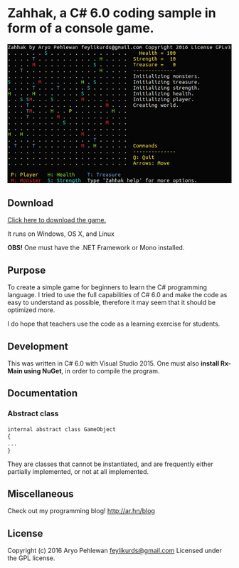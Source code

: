 # Zahhak, a C# 6.0 coding sample in form of a console game.

![Screenshot](pics/zahhak.png)

## Download
[Click here to download the game.](downloads/Zahhak.zip?raw=true)

It runs on Windows, OS X, and Linux

**OBS!** One must have the .NET Framework or Mono installed.

## Purpose
To create a simple game for beginners to learn the C# programming language. I tried to use the full capabilities of C# 6.0 and make the code as easy to understand as possible, therefore it may seem that it should be optimized more.

I do hope that teachers use the code as a learning exercise for students.

## Development
This was written in C# 6.0 with Visual Studio 2015. One must also  **install Rx-Main using NuGet**, in order to compile the program.

## Documentation
### Abstract class
```
internal abstract class GameObject
{
...
}
```
They are classes that cannot be instantiated, and are frequently either partially implemented, or not at all implemented.

## Miscellaneous
Check out my programming blog! http://ar.hn/blog

## License
Copyright (c) 2016 Aryo Pehlewan feylikurds@gmail.com 
Licensed under the GPL license.




